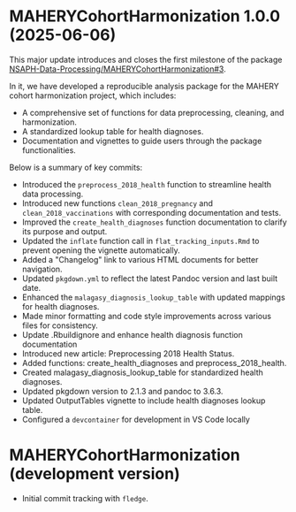<!-- NEWS.md is maintained by https://cynkra.github.io/fledge, do not edit -->

# MAHERYCohortHarmonization 1.0.0 (2025-06-06)

This major update introduces and closes the first milestone of the package [NSAPH-Data-Processing/MAHERYCohortHarmonization#3](https://github.com/NSAPH-Data-Processing/MAHERYCohortHarmonization/issues/3).

In it, we have developed a reproducible analysis package for the MAHERY cohort harmonization project, which includes:
- A comprehensive set of functions for data preprocessing, cleaning, and harmonization.
- A standardized lookup table for health diagnoses.
- Documentation and vignettes to guide users through the package functionalities.

Below is a summary of key commits:

- Introduced the `preprocess_2018_health` function to streamline health data processing.
- Introduced new functions `clean_2018_pregnancy` and `clean_2018_vaccinations` with corresponding documentation and tests.
- Improved the `create_health_diagnoses` function documentation to clarify its purpose and output.
- Updated the `inflate` function call in `flat_tracking_inputs.Rmd` to prevent opening the vignette automatically.
- Added a "Changelog" link to various HTML documents for better navigation.
- Updated `pkgdown.yml` to reflect the latest Pandoc version and last built date.
- Enhanced the `malagasy_diagnosis_lookup_table` with updated mappings for health diagnoses.
- Made minor formatting and code style improvements across various files for consistency.
- Update .Rbuildignore and enhance health diagnosis function documentation
- Introduced new article: Preprocessing 2018 Health Status.
- Added functions: create_health_diagnoses and preprocess_2018_health.
- Created malagasy_diagnosis_lookup_table for standardized health diagnoses.
- Updated pkgdown version to 2.1.3 and pandoc to 3.6.3.
- Updated OutputTables vignette to include health diagnoses lookup table.
- Configured a `devcontainer` for development in VS Code locally


# MAHERYCohortHarmonization (development version)

* Initial commit tracking with `fledge`.
